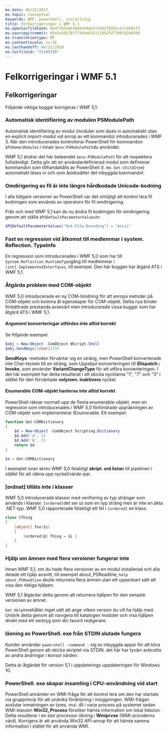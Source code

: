 ```yaml
---
ms.date: 06/12/2017
ms.topic: conceptual
keywords: WMF, powershell, inställning
title: Felkorrigeringar i WMF 5.1
ms.openlocfilehash: 8edf295eb6304dc04de2fa5d3792b1c2fc4b01f3
ms.sourcegitcommit: 6545c60578f7745be015111052fd7769f8289296
ms.translationtype: MT
ms.contentlocale: sv-SE
ms.lasthandoff: 04/22/2020
ms.locfileid: "71145210"
---
```

# <a name="bug-fixes-in-wmf-51"></a>Felkorrigeringar i WMF 5.1

## <a name="bug-fixes"></a>Felkorrigeringar

Följande viktiga buggar korrigeras i WMF 5,1:

### <a name="module-auto-discovery-fully-honors-psmodulepath"></a>Automatisk identifiering av modulen PSModulePath

Automatisk identifiering av modul (moduler som läses in automatiskt utan en explicit import-modul vid anrop av ett kommando) introducerades i WMF 3. När den introducerades kontrollerar PowerShell för kommandon `$PSHome\Modules` i innan `$env:PSModulePath`du använder.

WMF 5,1 ändrar det här beteendet `$env:PSModulePath` för att respektera fullständigt. Detta gör att en användardefinierad modul som definierar kommandon som tillhandahålls av PowerShell (t. ex. `Get-ChildItem`) automatiskt läses in och som åsidosätter det inbyggda kommandot.

### <a name="file-redirection-no-longer-hard-codes--encoding-unicode"></a>Omdirigering av fil är inte längre hårdkodade Unicode-kodning

I alla tidigare versioner av PowerShell var det omöjligt att kontrol lera fil kodningen som används av operatorn för fil omdirigering.

Från och med WMF 5,1 kan du nu ändra fil kodningen för omdirigering genom att ställa `$PSDefaultParameterValues`in:

```powershell
$PSDefaultParameterValues["Out-File:Encoding"] = "Ascii"
```

### <a name="fixed-a-regression-in-accessing-members-of-systemreflectiontypeinfo"></a>Fast en regression vid åtkomst till medlemmar i system. Reflection. TypeInfo

En regression som introducerades i WMF 5,0 som har till `System.Reflection.RuntimeType`gång till medlemmar i `[int].ImplementedInterfaces`, till exempel. Den här buggen har åtgärd ATS i WMF 5,1.

### <a name="fixed-some-issues-with-com-objects"></a>Åtgärda problem med COM-objekt

WMF 5,0 introducerade en ny COM-bindning för att anropa metoder på COM-objekt och komma åt egenskaper för COM-objekt. Detta nya binder förbättrade prestanda avsevärt men introducerade vissa buggar som har åtgärd ATS i WMF 5,1.

#### <a name="argument-conversions-were-not-always-performed-correctly"></a>Argument konverteringar utfördes inte alltid korrekt

Se följande exempel:

```powershell
$obj = New-Object -ComObject WScript.Shell
$obj.SendKeys([char]173)
```

**SendKeys** -metoden förväntar sig en sträng, men PowerShell konverterade inte Char-tecken till en sträng, som Uppskjut konverteringen till **IDispatch:: Invoke**, som använder **VariantChangeType** för att utföra konverteringen. I det här exemplet har detta resulterat i att skicka nycklarna "1", "7" och "3" i stället för den förväntade **volymen. inaktivera** nyckel.

#### <a name="enumerable-com-objects-not-always-handled-correctly"></a>Enumerable COM-objekt hanteras inte alltid korrekt

PowerShell räknar normalt upp de flesta enumerable-objekt, men en regression som introducerades i WMF 5,0 förhindrade uppräkningen av COM-objekt som implementerar IEnumerable. Ett exempel:

```powershell
function Get-COMDictionary
{
    $d = New-Object -ComObject Scripting.Dictionary
    $d.Add('a', 2)
    $d.Add('b', 2)
    return $d
}

$x = Get-COMDictionary
```

I exemplet ovan skrev WMF 5,0 felaktigt **skript. ord listan** till pipelinen i stället för att räkna upp nyckel/värde-par.

### <a name="ordered-was-not-allowed-inside-classes"></a>[ordnat] tilläts inte i klasser

WMF 5,0 introducerade klasser med verifiering av typ strängar som används i klasser. `[ordered]`det ser ut som en typ sträng men är inte en äkta .NET-typ. WMF 5,0 rapporterade felaktigt ett fel i `[ordered]` en klass:

```powershell
class CThing
{
    [object] foo($i)
    {
        [ordered]@{ Thing = $i }
    }
}
```

### <a name="help-on-about-topics-with-multiple-versions-does-not-work"></a>Hjälp om ämnen med flera versioner fungerar inte

Innan WMF 5,1, om du hade flera versioner av en modul installerad och alla delade ett hjälp avsnitt, till exempel about_PSReadline, `help about_PSReadline` skulle returnera flera ämnen utan ett uppenbart sätt att visa den riktiga hjälpen.

WMF 5,1 åtgärdar detta genom att returnera hjälpen för den senaste versionen av ämnet.

`Get-Help`innehåller inget sätt att ange vilken version du vill ha hjälp med. Undvik detta genom att navigera till katalogen moduler och visa hjälpen direkt med ett verktyg som din favorit redigerare.

### <a name="powershellexe-reading-from-stdin-stopped-working"></a>läsning av PowerShell. exe från STDIN slutade fungera

Kunder använder `powershell -command -` sig av inbyggda appar för att köra PowerShell genom att skicka skriptet via STDIN. det här har tyvärr avbrutits av andra ändringar i konsol värden.

Detta är åtgärdat för version 5,1 i uppdaterings uppdateringen för Windows 10.

### <a name="powershellexe-creates-spike-in-cpu-usage-on-startup"></a>PowerShell. exe skapar insamling i CPU-användning vid start

PowerShell använder en WMI-fråga för att kontrol lera om den har startats via grupprincip för att undvika fördröjning i inloggningen. WMI-frågan avslutar inmatningen av tzres. mui. dll i varje process på systemet sedan WMI-klassen **Win32_Process** försöker hämta information om lokal tidszon. Detta resulterar i en stor processor ökning i **Wmiprvse** (WMI-providerns värd). Korrigera är att använda Win32 API-anrop för att hämta samma information i stället för att använda WMI.
